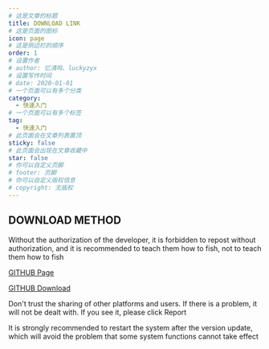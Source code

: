 ```yaml
---
# 这是文章的标题
title: DOWNLOAD LINK
# 这是页面的图标
icon: page
# 这是侧边栏的顺序
order: 1
# 设置作者
# author: 忆清鸣、luckyzyx
# 设置写作时间
# date: 2020-01-01
# 一个页面可以有多个分类
category:
  - 快速入门
# 一个页面可以有多个标签
tag:
  - 快速入门
# 此页面会在文章列表置顶
sticky: false
# 此页面会出现在文章收藏中
star: false
# 你可以自定义页脚
# footer: 页脚
# 你可以自定义版权信息
# copyright: 无版权
---
```


## DOWNLOAD METHOD

Without the authorization of the developer, it is forbidden to repost without authorization, and it
is recommended to teach them how to fish, not to teach them how to fish

[GITHUB Page](https://github.com/Xposed-Modules-Repo/com.luckyzyx.luckytool/releases/tag/11314-1.0.7)

[GITHUB Download](https://github.com/Xposed-Modules-Repo/com.luckyzyx.luckytool/releases/download/11314-1.0.7/LuckyTool_v1.0.7.11314.apk)

Don't trust the sharing of other platforms and users. If there is a problem, it will not be dealt
with. If you see it, please click Report

It is strongly recommended to restart the system after the version update, which will avoid the problem that some system functions cannot take effect
